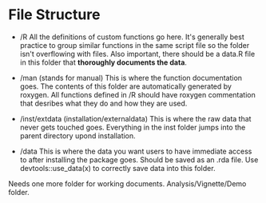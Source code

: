 # File Structure


* /R
  All the definitions of custom functions go here. It's generally best practice to group similar functions in the same script file so the folder isn't overflowing with files. Also important, there should be a data.R file in this folder that __thoroughly documents the data__.
  
 * /man (stands for manual) This is where the function documentation goes. The contents of this folder are automatically generated by roxygen. All functions defined in /R should have roxygen commentation that desribes what they do and how they are used.
 
 * /inst/extdata (installation/externaldata) This is where the raw data that never gets touched goes. Everything in the inst folder jumps into the parent directory upond installation.
 
 * /data This is where the data you want users to have immediate access to after installing the package goes. Should be saved as an .rda file. Use devtools::use_data(x) to correctly save data into this folder.


Needs one more folder for working documents. Analysis/Vignette/Demo folder.
